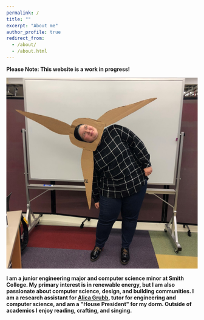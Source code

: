 ```yaml
---
permalink: /
title: ""
excerpt: "About me"
author_profile: true
redirect_from: 
  - /about/
  - /about.html
---
```

<b>Please Note: This website is a work in progress!

<img src="/images/IMG_2041.JPEG"
     alt="Kate in a wind turbine costume" /> 

I am a junior engineering major and computer science minor at Smith College. My primary interest is in renewable energy, but I am also passionate about computer science, design, and building communities. I am a research assistant for [Alica Grubb](amgrubb.github.io), tutor for engineering and computer science, and am a "House President" for my dorm. Outside of academics I enjoy reading, crafting, and singing. 

